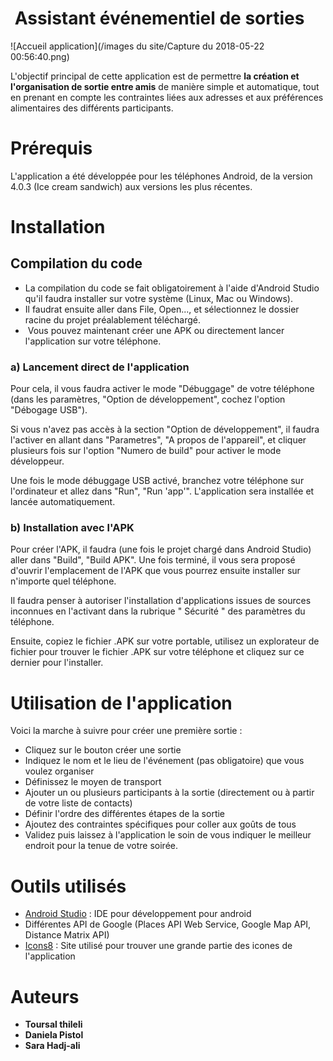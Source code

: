 #  Assistant événementiel de sorties

![Accueil application](/images du site/Capture du 2018-05-22 00:56:40.png)

L'objectif principal de cette application est de permettre **la création et l'organisation de sortie entre amis** de manière simple et automatique, tout en prenant en compte les contraintes liées aux adresses et aux préférences alimentaires des différents participants.  

# Prérequis

L'application a été développée pour les téléphones Android, de la version 4.0.3 (Ice cream sandwich) aux versions les plus récentes.

# Installation

## Compilation du code
* La compilation du code se fait obligatoirement à l'aide d'Android Studio qu'il faudra installer sur votre système (Linux, Mac ou Windows).
* Il faudrat ensuite aller dans File, Open..., et sélectionnez le dossier racine du projet préalablement téléchargé.
*  Vous pouvez maintenant créer une APK ou directement lancer l'application sur votre téléphone.

### a) Lancement direct de l'application
Pour cela, il vous faudra activer le mode "Débuggage" de votre téléphone (dans les paramètres, "Option de développement", cochez l'option "Débogage USB").

Si vous n'avez pas accès à la section "Option de développement", il faudra l'activer en allant dans "Parametres", "A propos de l'appareil", et cliquer plusieurs fois sur l'option "Numero de build" pour activer le mode développeur.

Une fois le mode débuggage USB activé, branchez votre téléphone sur l'ordinateur et allez dans "Run", "Run 'app'".
L'application sera installée et lancée automatiquement.

### b) Installation avec l'APK
Pour créer l'APK, il faudra (une fois le projet chargé dans Android Studio) aller dans "Build", "Build APK". Une fois terminé, il vous sera proposé d'ouvrir l'emplacement de l'APK que vous pourrez ensuite installer sur n'importe quel téléphone.

Il faudra penser à autoriser l'installation d'applications issues de sources inconnues en l'activant dans la rubrique " Sécurité " des paramètres du téléphone.

Ensuite, copiez le fichier .APK sur votre portable, utilisez un explorateur de fichier pour trouver le fichier .APK sur votre téléphone et cliquez sur ce dernier pour l'installer.


# Utilisation de l'application

Voici la marche à suivre pour créer une première sortie :

* Cliquez sur le bouton créer une sortie
* Indiquez le nom et le lieu de l'événement (pas obligatoire) que vous voulez organiser
* Définissez le moyen de transport
* Ajouter un ou plusieurs participants à la sortie (directement ou à partir de votre liste de contacts)
* Définir l'ordre des différentes étapes de la sortie
* Ajoutez des contraintes spécifiques pour coller aux goûts de tous
* Validez puis laissez à l'application le soin de vous indiquer le meilleur endroit pour la tenue de votre soirée.

# Outils utilisés

* [Android Studio](https://developer.android.com/studio/index.html) : IDE pour développement pour android
* Différentes API de Google (Places API Web Service, Google Map API, Distance Matrix API)
* [Icons8](https://icons8.com/) : Site utilisé pour trouver une grande partie des icones de l'application

# Auteurs

* **Toursal thileli**
* **Daniela Pistol**
* **Sara Hadj-ali**
